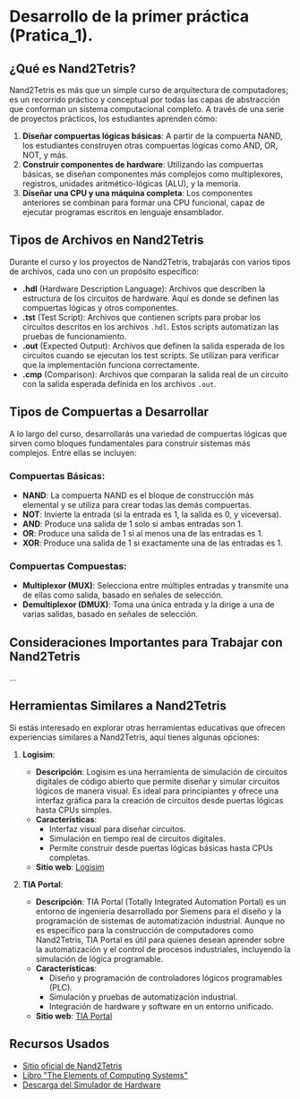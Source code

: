 # Desarrollo de la primer práctica (Pratica_1).

## ¿Qué es Nand2Tetris?

Nand2Tetris es más que un simple curso de arquitectura de computadores; es un recorrido práctico y conceptual por todas las capas de abstracción que conforman un sistema computacional completo. A través de una serie de proyectos prácticos, los estudiantes aprenden cómo:

1. **Diseñar compuertas lógicas básicas**: A partir de la compuerta NAND, los estudiantes construyen otras compuertas lógicas como AND, OR, NOT, y más.
2. **Construir componentes de hardware**: Utilizando las compuertas básicas, se diseñan componentes más complejos como multiplexores, registros, unidades aritmético-lógicas (ALU), y la memoria.
3. **Diseñar una CPU y una máquina completa**: Los componentes anteriores se combinan para formar una CPU funcional, capaz de ejecutar programas escritos en lenguaje ensamblador.

## Tipos de Archivos en Nand2Tetris

Durante el curso y los proyectos de Nand2Tetris, trabajarás con varios tipos de archivos, cada uno con un propósito específico:

- **.hdl** (Hardware Description Language): Archivos que describen la estructura de los circuitos de hardware. Aquí es donde se definen las compuertas lógicas y otros componentes.
- **.tst** (Test Script): Archivos que contienen scripts para probar los circuitos descritos en los archivos `.hdl`. Estos scripts automatizan las pruebas de funcionamiento.
- **.out** (Expected Output): Archivos que definen la salida esperada de los circuitos cuando se ejecutan los test scripts. Se utilizan para verificar que la implementación funciona correctamente.
- **.cmp** (Comparison): Archivos que comparan la salida real de un circuito con la salida esperada definida en los archivos `.out`.

## Tipos de Compuertas a Desarrollar

A lo largo del curso, desarrollarás una variedad de compuertas lógicas que sirven como bloques fundamentales para construir sistemas más complejos. Entre ellas se incluyen:

### Compuertas Básicas:
- **NAND**: La compuerta NAND es el bloque de construcción más elemental y se utiliza para crear todas las demás compuertas.
- **NOT**: Invierte la entrada (si la entrada es 1, la salida es 0, y viceversa).
- **AND**: Produce una salida de 1 solo si ambas entradas son 1.
- **OR**: Produce una salida de 1 si al menos una de las entradas es 1.
- **XOR**: Produce una salida de 1 si exactamente una de las entradas es 1.

### Compuertas Compuestas:
- **Multiplexor (MUX)**: Selecciona entre múltiples entradas y transmite una de ellas como salida, basado en señales de selección.
- **Demultiplexor (DMUX)**: Toma una única entrada y la dirige a una de varias salidas, basado en señales de selección.

## Consideraciones Importantes para Trabajar con Nand2Tetris

...
## Herramientas Similares a Nand2Tetris

Si estás interesado en explorar otras herramientas educativas que ofrecen experiencias similares a Nand2Tetris, aquí tienes algunas opciones:

1. **Logisim**:
   - **Descripción**: Logisim es una herramienta de simulación de circuitos digitales de código abierto que permite diseñar y simular circuitos lógicos de manera visual. Es ideal para principiantes y ofrece una interfaz gráfica para la creación de circuitos desde puertas lógicas hasta CPUs simples.
   - **Características**:
     - Interfaz visual para diseñar circuitos.
     - Simulación en tiempo real de circuitos digitales.
     - Permite construir desde puertas lógicas básicas hasta CPUs completas.
   - **Sitio web**: [Logisim](http://www.cburch.com/logisim/)

2. **TIA Portal**:
   - **Descripción**: TIA Portal (Totally Integrated Automation Portal) es un entorno de ingeniería desarrollado por Siemens para el diseño y la programación de sistemas de automatización industrial. Aunque no es específico para la construcción de computadores como Nand2Tetris, TIA Portal es útil para quienes desean aprender sobre la automatización y el control de procesos industriales, incluyendo la simulación de lógica programable.
   - **Características**:
     - Diseño y programación de controladores lógicos programables (PLC).
     - Simulación y pruebas de automatización industrial.
     - Integración de hardware y software en un entorno unificado.
   - **Sitio web**: [TIA Portal](https://new.siemens.com/global/en/products/automation/industry-software/automation-software/tia-portal.html)

## Recursos Usados

- [Sitio oficial de Nand2Tetris](https://www.nand2tetris.org/)
- [Libro "The Elements of Computing Systems"](https://www.nand2tetris.org/_files/ugd/44046b_f2c9e41f0b204a34ab78be0ae4953128.pdf)
- [Descarga del Simulador de Hardware](https://drive.google.com/file/d/1xZzcMIUETv3u3sdpM_oTJSTetpVee3KZ/view)
